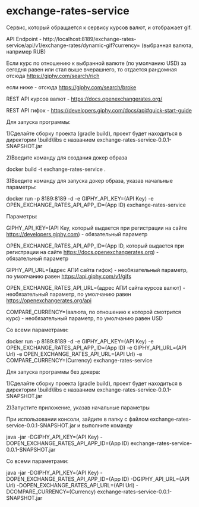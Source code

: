 # exchange-rates-service
Сервис, который обращается к сервису курсов валют, и отображает gif.

API Endpoint - http://localhost:8189/exchange-rates-service/api/v1/exchange-rates/dynamic-gif?currency= (выбранная валюта, например RUB)

Если курс по отношению к выбранной валюте (по умолчанию USD) за сегодня равен или стал выше вчерашнего, то отдается рандомная отсюда https://giphy.com/search/rich

если ниже - отсюда https://giphy.com/search/broke

REST API курсов валют - https://docs.openexchangerates.org/

REST API гифок - https://developers.giphy.com/docs/api#quick-start-guide

Для запуска программы:

1)Сделайте сборку проекта (gradle build), проект будет находиться в директории \build\libs с названием exchange-rates-service-0.0.1-SNAPSHOT.jar

2)Введите команду для создания докер образа

docker build -t exchange-rates-service .

3)Введите команду для запуска докер образа, указав начальные параметры:

docker run -p 8189:8189 -d -e GIPHY_API_KEY=(API Key) -e OPEN_EXCHANGE_RATES_API_APP_ID=(App ID) exchange-rates-service

Параметры:

GIPHY_API_KEY=(API Key, который выдается при регистрации на сайте https://developers.giphy.com) - обязательный параметр

OPEN_EXCHANGE_RATES_API_APP_ID=(App ID, который выдается при регистрации на сайте https://docs.openexchangerates.org) - обязательный параметр

GIPHY_API_URL=(адрес АПИ сайта гифок) - необязательный параметр, по умолчанию равен https://api.giphy.com/v1/gifs

OPEN_EXCHANGE_RATES_API_URL=(адрес АПИ сайта курсов валют) - необязательный параметр, по умолчанию равен https://openexchangerates.org/api

COMPARE_CURRENCY=(валюта, по отношению к которой смотрится курс) - необязательный параметр, по умолчанию равен USD

Со всеми параметрами:

docker run -p 8189:8189 -d -e GIPHY_API_KEY=(API Key) -e OPEN_EXCHANGE_RATES_API_APP_ID=(App ID) -e GIPHY_API_URL=(API Url) -e OPEN_EXCHANGE_RATES_API_URL=(API Url) -e COMPARE_CURRENCY=(Currency) exchange-rates-service

Для запуска программы без докера:

1)Сделайте сборку проекта (gradle build), проект будет находиться в директории \build\libs с названием exchange-rates-service-0.0.1-SNAPSHOT.jar

2)Запустите приложение, указав начальные параметры

При использовании консоли, зайдите в папку с файлом exchange-rates-service-0.0.1-SNAPSHOT.jar и выполните команду

java -jar -DGIPHY_API_KEY=(API Key) -DOPEN_EXCHANGE_RATES_API_APP_ID=(App ID) exchange-rates-service-0.0.1-SNAPSHOT.jar

Со всеми параметрами:

java -jar -DGIPHY_API_KEY=(API Key) -DOPEN_EXCHANGE_RATES_API_APP_ID=(App ID) -DGIPHY_API_URL=(API Url) -DOPEN_EXCHANGE_RATES_API_URL=(API Url) -DCOMPARE_CURRENCY=(Currency) exchange-rates-service-0.0.1-SNAPSHOT.jar

